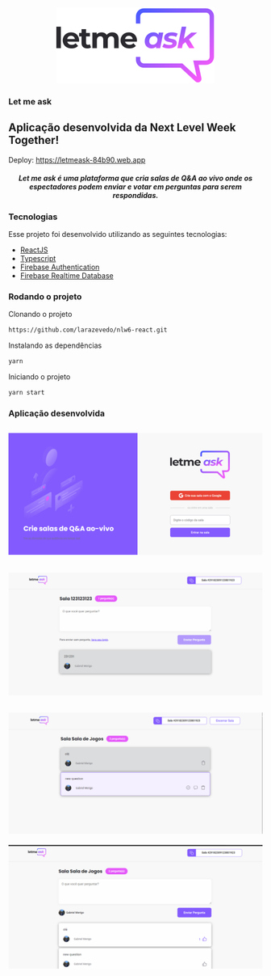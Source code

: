 <div align="center">
  <img src="logo.svg" alt="Let me ask logo">
</div>

### Let me ask
Aplicação desenvolvida da Next Level Week Together!
---
Deploy: https://letmeask-84b90.web.app

<h5 align="center">
Let me ask é uma plataforma que cria salas de Q&A ao vivo onde os espectadores podem enviar e votar em perguntas para serem respondidas. 
</h5>

### Tecnologias
Esse projeto foi desenvolvido utilizando as seguintes tecnologias:

- [ReactJS](https://reactjs.org/)
- [Typescript](https://www.typescriptlang.org/)
- [Firebase Authentication](https://firebase.google.com/products/auth)
- [Firebase Realtime Database](https://firebase.google.com/products/realtime-database)

### Rodando o projeto

Clonando o projeto
```bash
https://github.com/larazevedo/nlw6-react.git
```

Instalando as dependências
```bash
yarn
```

Iniciando o projeto
```bash
yarn start
```

### Aplicação desenvolvida

![1](Home.png)
---
![2](Room.png)
---
![3](Admin.png)
---
![4](User.png)
